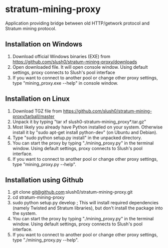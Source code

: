 stratum-mining-proxy
====================

Application providing bridge between old HTTP/getwork protocol and Stratum mining protocol.

Installation on Windows
-----------------------

1. Download official Windows binaries (EXE) from https://github.com/slush0/stratum-mining-proxy/downloads
2. Open downloaded file. It will open console window. Using default settings, proxy connects to Slush's pool interface
3. If you want to connect to another pool or change other proxy settings, type "mining_proxy.exe --help" in console window.

Installation on Linux
---------------------

1. Download TGZ file from https://github.com/slush0/stratum-mining-proxy/tarball/master
2. Unpack it by typing "tar xf slush0-stratum-mining_proxy*.tar.gz"
3. Most likely you already have Python installed on your system. Otherwise install it by "sudo apt-get install python-dev"
(on Ubuntu and Debian).
3. Type "sudo python setup.py install" in the unpacked directory.
4. You can start the proxy by typing "./mining_proxy.py" in the terminal window. Using default settings,
proxy connects to Slush's pool interface.
5. If you want to connect to another pool or change other proxy settings, type "mining_proxy.py --help".

Installation using Github
-------------------------

1. git clone git@github.com:slush0/stratum-mining-proxy.git
2. cd stratum-mining-proxy
3. sudo python setup.py develop ; This will install required dependencies (namely Twisted and Stratum libraries),
but don't install the package into the system.
4. You can start the proxy by typing "./mining_proxy.py" in the terminal window. Using default settings,
proxy connects to Slush's pool interface.
5. If you want to connect to another pool or change other proxy settings, type "./mining_proxy.py --help".
